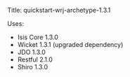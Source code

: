 Title: quickstart-wrj-archetype-1.3.1

Uses:

* Isis Core 1.3.0
* Wicket 1.3.1   (upgraded dependency)
* JDO 1.3.0
* Restful 2.1.0
* Shiro 1.3.0

                    